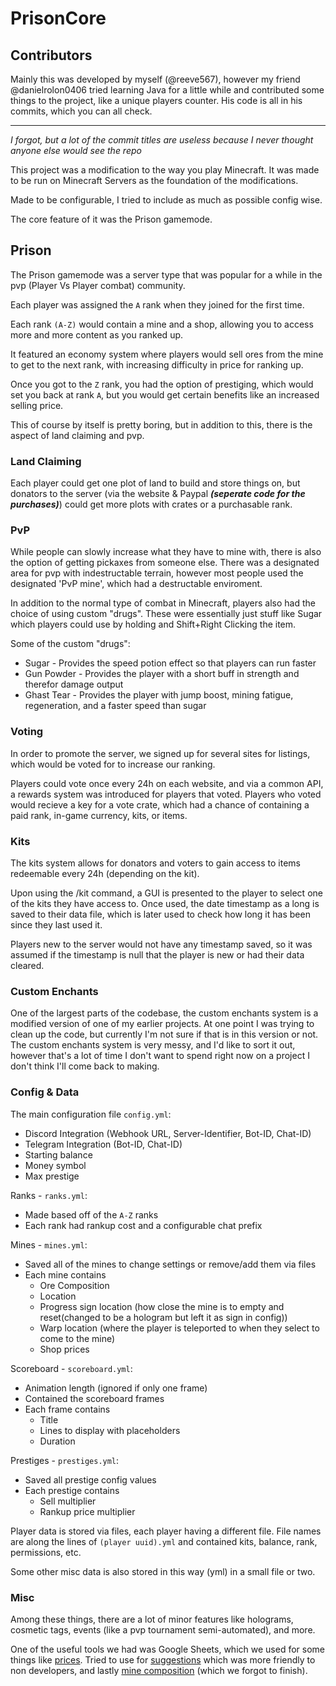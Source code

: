 # PrisonCore

## Contributors

Mainly this was developed by myself (@reeve567), however my friend @danielrolon0406 tried learning Java for a little while and contributed some things to the project, like a unique players counter.  His code is all in his commits, which you can all check.

----

*I forgot, but a lot of the commit titles are useless because I never thought anyone else would see the repo*

This project was a modification to the way you play Minecraft.  It was made to be run on Minecraft Servers as the foundation of the modifications.

Made to be configurable, I tried to include as much as possible config wise.

The core feature of it was the Prison gamemode.

## Prison ##

The Prison gamemode was a server type that was popular for a while in the pvp (Player Vs Player combat) community.

Each player was assigned the `A` rank when they joined for the first time.

Each rank `(A-Z)` would contain a mine and a shop, allowing you to access more and more content as you ranked up.

It featured an economy system where players would sell ores from the mine to get to the next rank, with increasing difficulty in price for ranking up.

Once you got to the `Z` rank, you had the option of prestiging, which would set you back at rank `A`, but you would get certain benefits like an increased selling price.

This of course by itself is pretty boring, but in addition to this, there is the aspect of land claiming and pvp.

### Land Claiming

Each player could get one plot of land to build and store things on, but donators to the server (via the website & Paypal ***(seperate code for the purchases)***) could get more plots with crates or a purchasable rank.

### PvP

While people can slowly increase what they have to mine with, there is also the option of getting pickaxes from someone else.  There was a designated area for pvp with indestructable terrain, however most people used the designated 'PvP mine', which had a destructable enviroment.

In addition to the normal type of combat in Minecraft, players also had the choice of using custom "drugs".  These were essentially just stuff like Sugar which players could use by holding and Shift+Right Clicking the item.

Some of the custom "drugs":

* Sugar - Provides the speed potion effect so that players can run faster
* Gun Powder - Provides the player with a short buff in strength and therefor damage output
* Ghast Tear - Provides the player with jump boost, mining fatigue, regeneration, and a faster speed than sugar

### Voting

In order to promote the server, we signed up for several sites for listings, which would be voted for to increase our ranking.

Players could vote once every 24h on each website, and via a common API, a rewards system was introduced for players that voted.
Players who voted would recieve a key for a vote crate, which had a chance of containing a paid rank, in-game currency, kits, or items.

### Kits

The kits system allows for donators and voters to gain access to items redeemable every 24h (depending on the kit).

Upon using the /kit command, a GUI is presented to the player to select one of the kits they have access to.  Once used, the date timestamp as a long is saved to their data file, which is later used to check how long it has been since they last used it.

Players new to the server would not have any timestamp saved, so it was assumed if the timestamp is null that the player is new or had their data cleared.

### Custom Enchants

One of the largest parts of the codebase, the custom enchants system is a modified version of one of my earlier projects.  At one point I was trying to clean up the code, but currently I'm not sure if that is in this version or not.  The custom enchants system is very messy, and I'd like to sort it out, however that's a lot of time I don't want to spend right now on a project I don't think I'll come back to making.

### Config & Data

The main configuration file `config.yml`:
* Discord Integration (Webhook URL, Server-Identifier, Bot-ID, Chat-ID)
* Telegram Integration (Bot-ID, Chat-ID)
* Starting balance
* Money symbol
* Max prestige

Ranks - `ranks.yml`:
* Made based off of the `A-Z` ranks
* Each rank had rankup cost and a configurable chat prefix

Mines - `mines.yml`:
* Saved all of the mines to change settings or remove/add them via files
* Each mine contains
  * Ore Composition
  * Location
  * Progress sign location (how close the mine is to empty and reset(changed to be a hologram but left it as sign in config))
  * Warp location (where the player is teleported to when they select to come to the mine)
  * Shop prices

Scoreboard - `scoreboard.yml`:
* Animation length (ignored if only one frame)
* Contained the scoreboard frames
* Each frame contains
  * Title
  * Lines to display with placeholders
  * Duration
  
Prestiges - `prestiges.yml`:
* Saved all prestige config values
* Each prestige contains
  * Sell multiplier
  * Rankup price multiplier
  
Player data is stored via files, each player having a different file.  File names are along the lines of `(player uuid).yml` and contained kits, balance, rank, permissions, etc.

Some other misc data is also stored in this way (yml) in a small file or two.

### Misc

Among these things, there are a lot of minor features like holograms, cosmetic tags, events (like a pvp tournament semi-automated), and more.

One of the useful tools we had was Google Sheets, which we used for some things like [prices](https://docs.google.com/spreadsheets/d/1lheXPsqUxcHBY1EaWcVAXqiZebHpGt5JnNtnOIA4y4s/edit?usp=sharing).
Tried to use for [suggestions](https://docs.google.com/spreadsheets/d/1EN9YmPLAZoazmXASbO_-TtumxRJdlpPUBWXCyV3JT1s/edit?usp=sharing) which was more friendly to non developers, and lastly [mine composition](https://docs.google.com/spreadsheets/d/1YrDcqEDYgk1xkB-HPfNIIYfaWdUE4fTu5IERnrilv9g/edit#gid=0) (which we forgot to finish).
